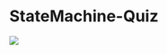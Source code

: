 # StateMachine-Quiz 
<image src="https://github.com/temptempest/StateMachine-Quiz/raw/main/image.pdf"/>
